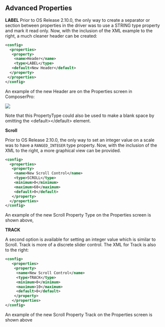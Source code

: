 ## Advanced Properties

**LABEL**
Prior to OS Release 2.10.0, the only way to create a separator or section between properties in the driver was to use a STRING type property and mark it read only. Now, with the inclusion of the XML example to the right, a much cleaner header can be created:

```xml
<config>
  <properties>
   <property>
    <name>Header</name>
    <type>LABEL</type>
   <default>New Header</default>
  </property>
 </properties>
</config>
```

An example of the new Header are on the Properties screen in ComposerPro:

<img src="images/15_3-01.png"/>

Note that this PropertyType could also be used to make a blank space by omitting the \<default\>\</default\> element.

**Scroll**

Prior to OS Release 2.10.0, the only way to set an integer value on a scale was to have a `RANGED_INTEGER` type property. Now, with the inclusion of the XML to the right, a more graphical view can be provided.

```xml
<config>
  <properties>
   <property>
    <name>New Scroll Control</name>
    <type>SCROLL</type>
    <minimum>0</minimum>
    <maximum>60</maximum>
    <default>0</default>
   </property>
  </properties>
</config>
```

An example of the new Scroll Property Type on the Properties screen is shown above,

**TRACK**

A second option is available for setting an integer value which is similar to Scroll. Track is more of a discrete slider control. The XML for Track is also to the right:

```xml
<config>
   <properties>
    <property>
     <name>New Scroll Control</name>
     <type>TRACK</type>
     <minimum>0</minimum>
     <maximum>10</maximum>
     <default>0</default>
    </property>
   </properties>
</config>
```

An example of the new Scroll Property Track on the Properties screen is shown above
